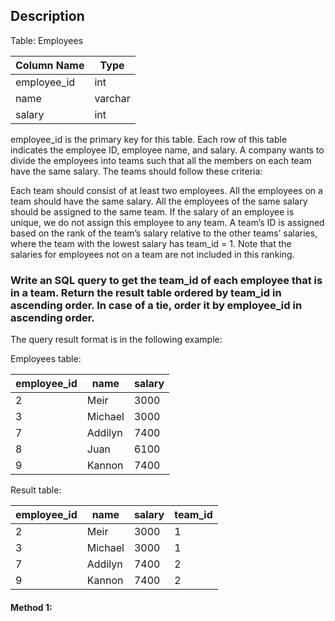 ## Description

Table: Employees

| Column Name | Type    |
| ----------- | ------- |
| employee_id | int     |
| name        | varchar |
| salary      | int     |

employee_id is the primary key for this table.
Each row of this table indicates the employee ID, employee name, and salary.
A company wants to divide the employees into teams such that all the members on each team have the same salary. The teams should follow these criteria:

Each team should consist of at least two employees.
All the employees on a team should have the same salary.
All the employees of the same salary should be assigned to the same team.
If the salary of an employee is unique, we do not assign this employee to any team.
A team’s ID is assigned based on the rank of the team’s salary relative to the other teams’ salaries, where the team with the lowest salary has team_id = 1. Note that the salaries for employees not on a team are not included in this ranking.

### Write an SQL query to get the team_id of each employee that is in a team. Return the result table ordered by team_id in ascending order. In case of a tie, order it by employee_id in ascending order.

The query result format is in the following example:

Employees table:

| employee_id | name    | salary |
| ----------- | ------- | ------ |
| 2           | Meir    | 3000   |
| 3           | Michael | 3000   |
| 7           | Addilyn | 7400   |
| 8           | Juan    | 6100   |
| 9           | Kannon  | 7400   |

Result table:

| employee_id | name    | salary | team_id |
| ----------- | ------- | ------ | ------- |
| 2           | Meir    | 3000   | 1       |
| 3           | Michael | 3000   | 1       |
| 7           | Addilyn | 7400   | 2       |
| 9           | Kannon  | 7400   | 2       |

#### Method 1:

```sql

```
